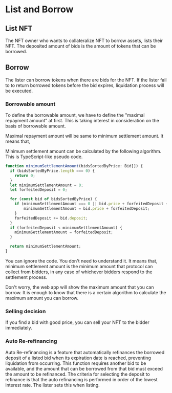 # List and Borrow

## List NFT

The NFT owner who wants to collateralize NFT to borrow assets, lists their NFT. The deposited amount of bids is the amount of tokens that can be borrowed.

## Borrow

The lister can borrow tokens when there are bids for the NFT.
If the lister fail to to return borrowed tokens before the bid expires, liquidation process will be executed.

### Borrowable amount

To define the borrowable amount, we have to define the "maximal repayment amount" at first.
This is taking interest in consideration on the basis of borrowable amount.

Maximal repayment amount will be same to minimum settlement amount.
It means that,

Minimum settlement amount can be calculated by the following algorithm.
This is TypeScript-like pseudo code.

```typescript
function minimumSettlementAmount(bidsSortedByPrice: Bid[]) {
  if (bidsSortedByPrice.length === 0) {
    return 0;
  }
  let minimumSettlementAmount = 0;
  let forfeitedDeposit = 0;

  for (const bid of bidsSortedByPrice) {
    if (minimumSettlementAmount === 0 || bid.price + forfeitedDeposit < minimumSettlementAmount) {
        minimumSettlementAmount = bid.price + forfeitedDeposit;
    }
    forfeitedDeposit += bid.deposit;
  }
  if (forfeitedDeposit < minimumSettlementAmount) {
    minimumSettlementAmount = forfeitedDeposit;
  }

  return minimumSettlementAmount;
}
```

You can ignore the code. You don't need to understand it.
It means that, minimum settlement amount is the minimum amount that protocol can collect from bidders, in any case of whichever bidders respond to the settlement process.

Don't worry, the web app will show the maximum amount that you can borrow.
It is enough to know that there is a certain algorithm to calculate the maximum amount you can borrow.

### Selling decision

If you find a bid with good price, you can sell your NFT to the bidder immediately.

### Auto Re-refinancing

Auto Re-refinancing is a feature that automatically refinances the borrowed deposit of a listed bid when its expiration date is reached, preventing liquidation from occurring. This function requires another bid to be available, and the amount that can be borrowed from that bid must exceed the amount to be refinanced. The criteria for selecting the deposit to refinance is that the auto refinancing is performed in order of the lowest interest rate.
The lister sets this when listing.
